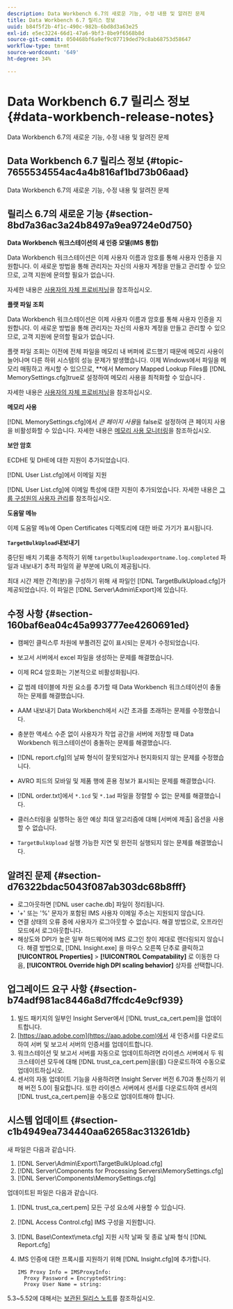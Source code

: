 ```yaml
---
description: Data Workbench 6.7의 새로운 기능, 수정 내용 및 알려진 문제
title: Data Workbench 6.7 릴리스 정보
uuid: b84f5f2b-4f1c-490c-982b-6bd8d3a63e25
exl-id: e5ec3224-66d1-47a6-9bf3-8be9f6568b8d
source-git-commit: 050468bf6a9ef9c07719ded79c8ab68753d58647
workflow-type: tm+mt
source-wordcount: '649'
ht-degree: 34%

---
```


# Data Workbench 6.7 릴리스 정보{#data-workbench-release-notes}

Data Workbench 6.7의 새로운 기능, 수정 내용 및 알려진 문제

## Data Workbench 6.7 릴리스 정보 {#topic-7655534554ac4a4b816af1bd73b06aad}

Data Workbench 6.7의 새로운 기능, 수정 내용 및 알려진 문제

## 릴리스 6.7의 새로운 기능 {#section-8bd7a36ac3a24b8497a9ea9724e0d750}

**Data Workbench 워크스테이션의 새 인증 모델(IMS 통합)**

Data Workbench 워크스테이션은 이제 사용자 이름과 암호를 통해 사용자 인증을 지원합니다. 이 새로운 방법을 통해 관리자는 자신의 사용자 계정을 만들고 관리할 수 있으므로, 고객 지원에 문의할 필요가 없습니다.

자세한 내용은 [사용자의 자체 프로비저닝](https://experienceleague.adobe.com/docs/data-workbench/using/client/c-self-provisioning-users.html)을 참조하십시오.

**플랫 파일 조회**

Data Workbench 워크스테이션은 이제 사용자 이름과 암호를 통해 사용자 인증을 지원합니다. 이 새로운 방법을 통해 관리자는 자신의 사용자 계정을 만들고 관리할 수 있으므로, 고객 지원에 문의할 필요가 없습니다.

플랫 파일 조회는 이전에 전체 파일을 메모리 내 버퍼에 로드했기 때문에 메모리 사용이 늘어나며 다른 하위 시스템의 성능 문제가 발생했습니다. 이제 Windows에서 파일을 메모리 매핑하고 캐시할 수 있으므로, **&#x200B;에서 Memory Mapped Lookup Files를 [!DNL MemorySettings.cfg]true로 설정하여 메모리 사용을 최적화할 수 있습니다 .

자세한 내용은 [사용자의 자체 프로비저닝](https://experienceleague.adobe.com/docs/data-workbench/using/client/c-self-provisioning-users.html)을 참조하십시오.

**메모리 사용**

[!DNL MemorySettings.cfg]에서 *큰 페이지 사용*&#x200B;을 false로 설정하여 큰 페이지 사용을 비활성화할 수 있습니다. 자세한 내용은 [메모리 사용 모니터링](https://experienceleague.adobe.com/docs/data-workbench/using/server-admin-install/admin-dwb-server/t-mntr-mry-usg.html)을 참조하십시오.

**보안 암호**

ECDHE 및 DHE에 대한 지원이 추가되었습니다.

[!DNL User List.cfg]에서 이메일 지원

[!DNL User List.cfg]에 이메일 특성에 대한 지원이 추가되었습니다. 자세한 내용은 [그룹 구성원의 사용자 관리](https://experienceleague.adobe.com/docs/data-workbench/using/server-admin-install/admin-dwb-server/access-control/dwb-self-admin-member-access.html?lang=en)를 참조하십시오.

**도움말 메뉴**

이제 도움말 메뉴에 Open Certificates 디렉토리에 대한 바로 가기가 표시됩니다.

**`TargetBulkUpload`내보내기**

중단된 배치 기록을 추적하기 위해 `targetbulkuploadexportname.log.completed` 파일과 내보내기 추적 파일의 끝 부분에 URL이 제공됩니다.

최대 시간 제한 간격(분)을 구성하기 위해 새 파일인 [!DNL TargetBulkUpload.cfg]가 제공되었습니다. 이 파일은 [!DNL Server\Admin\Export\]에 있습니다.

## 수정 사항 {#section-160baf6ea04c45a993777ee4260691ed}

* 캠페인 클릭스루 차원에 부풀려진 값이 표시되는 문제가 수정되었습니다.
* 보고서 서버에서 excel 파일을 생성하는 문제를 해결했습니다.
* 이제 RC4 암호화는 기본적으로 비활성화됩니다.
* 값 범례 테이블에 차원 요소를 추가할 때 Data Workbench 워크스테이션이 충돌하는 문제를 해결했습니다.
* AAM 내보내기 Data Workbench에서 시간 초과를 초래하는 문제를 수정했습니다.
* 충분한 액세스 수준 없이 사용자가 작업 공간을 서버에 저장할 때 Data Workbench 워크스테이션이 충돌하는 문제를 해결했습니다.
* [!DNL report.cfg]의 날짜 형식이 잘못되었거나 현지화되지 않는 문제를 수정했습니다.
* AVRO 피드의 모바일 및 제품 행에 혼용 정보가 표시되는 문제를 해결했습니다.
* [!DNL order.txt]에서 `*.1cd` 및 `*.1ad` 파일을 정렬할 수 없는 문제를 해결했습니다.

* 클러스터링을 실행하는 동안 예상 최대 알고리즘에 대해 [서버에 제출] 옵션을 사용할 수 없습니다.
* `TargetBulkUpload` 실행 가능한 지연 및 완전히 실행되지 않는 문제를 해결했습니다.

## 알려진 문제 {#section-d76322bdac5043f087ab303dc68b8fff}

* 로그아웃하면 [!DNL user cache.db] 파일이 정리됩니다.
* &#39;+&#39; 또는 &#39;%&#39; 문자가 포함된 IMS 사용자 이메일 주소는 지원되지 않습니다.
* 연결 상태의 오류 중에 사용자가 로그아웃할 수 없습니다. 해결 방법으로, 오프라인 모드에서 로그아웃합니다.
* 해상도와 DPI가 높은 일부 하드웨어에 IMS 로그인 창이 제대로 렌더링되지 않습니다. 해결 방법으로, [!DNL Insight.exe] 을 마우스 오른쪽 단추로 클릭하고 **[!UICONTROL Properties]** > **[!UICONTROL Compatability]** 로 이동한 다음, **[!UICONTROL Override high DPI scaling behavior]** 상자를 선택합니다.

## 업그레이드 요구 사항 {#section-b74adf981ac8446a8d7ffcdc4e9cf939}

1. 빌드 패키지의 일부인 Insight Server에서 [!DNL trust_ca_cert.pem]을 업데이트합니다.
1. [https://aap.adobe.com](https://aap.adobe.com)에서 새 인증서를 다운로드하여 서버 및 보고서 서버의 인증서를 업데이트합니다.
1. 워크스테이션 및 보고서 서버를 자동으로 업데이트하려면 라이센스 서버에서 두 워크스테이션 모두에 대해 [!DNL trust_ca_cert.pem]을(를) 다운로드하여 수동으로 업데이트하십시오.
1. 센서의 자동 업데이트 기능을 사용하려면 Insight Server 버전 6.70과 통신하기 위해 버전 5.0이 필요합니다. 또한 라이센스 서버에서 센서를 다운로드하여 센서의 [!DNL trust_ca_cert.pem]을 수동으로 업데이트해야 합니다.

## 시스템 업데이트 {#section-c1b4949ea734440aa62658ac313261db}

새 파일은 다음과 같습니다.

1. [!DNL Server\Admin\Export\TargetBulkUpload.cfg]
1. [!DNL Server\Components for Processing Servers\MemorySettings.cfg]
1. [!DNL Server\Components\MemorySettings.cfg]

업데이트된 파일은 다음과 같습니다.

1. [!DNL trust_ca_cert.pem] 모든 구성 요소에 사용할 수 있습니다.
1. [!DNL Access Control.cfg] IMS 구성을 지원합니다.
1. [!DNL Base\Context\meta.cfg] 지원 시작 날짜 및 종료 날짜 형식  [!DNL Report.cfg]

1. IMS 인증에 대한 프록시를 지원하기 위해 [!DNL Insight.cfg]에 추가합니다.

   ```
   IMS Proxy Info = IMSProxyInfo: 
     Proxy Password = EncryptedString:
     Proxy User Name = string:
   ```

5.3~5.52에 대해서는 [보관된 릴리스 노트](https://experienceleague.adobe.com/docs/data-workbench/using/release-notes/release-notes.html)를 참조하십시오.
